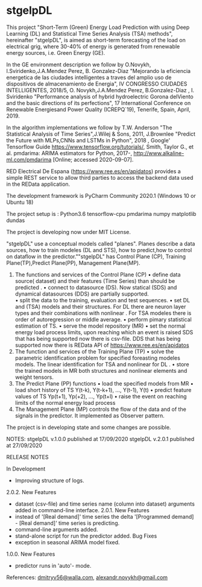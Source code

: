# stgelpDL
This project "Short-Term (Green) Energy Load Prediction with using Deep Learning (DL) and Statistical Time Series Analysis (TSA) methods", hereinafter "stgelpDL", 
is aimed  as short-term forecasting of the load on electrical grig, where 30-40% of energy is generated from renewable energy sources, i.e. Green Energy (GE). 

In the GE environment description we follow by  O.Novykh, I.Sviridenko,J.A.Mendez Perez, B. Gonzalez-Diaz "Mejorando la eficiencia 
energetica de las ciudades intelligentes a traves del amplio uso de dispositivos de almacenamiento de Energia", IV CONGRESSO 
CIUDADES INTELLIGENTES, 2018/5, O. Novykh,J.A.Mendez Perez, B.Gonzalez-Diaz , I. Sviridenko "Performance analysis of hybrid 
hydroelectric Gorona delViento and the basic directions of its perfections", 17 International Conference on Renewable Energiesand Power 
Quality (ICREPQ`19),  Tenerife, Spain, April, 2019. 

In the algorithm implementations we follow by T.W. Anderson "The Statistical Analysis of Time Series",J.Wilej & Sons, 2011, 
J.Brownlee "Predict the Future with MLPs,CNNs and LSTMs in Python", 2018 ,  Google' Tensorflow Guide https://www.tensorflow.org/tutorials/,
Smith, Taylor G., et al. pmdarima: ARIMA estimators for Python, 2017-, http://www.alkaline-ml.com/pmdarima [Online; accessed 2020-09-07].

RED Electrical De Espana (https://www.ree.es/en/apidatos) provides a simple REST service to allow third parties to access the backend data used 
in the REData application. 


The development framework is PyCharm Community 2020.1 (Windows 10 or Ubuntu 18)

The project setup is :
Python3.6
tensorflow-cpu
pmdarima
numpy
matplotlib
dundas

The project is developing now under MIT License.

"stgelpDL" use a conceptual models called "planes". Planes describe a data sources, how to train modeles (DL and STS), how to predict,how to control on dataflow 
in the predictor.""stgelpDL" has Control Plane (CP), Training Plane(TP),Predict Plane(PP), Management Plane(MP).
1. The functions and services of the Control Plane (CP)
• define data source( dataset) and their features (Time Series) than should be predicted .
• connect to datasource (DS). Now statical (SDS) and dynamical datasources (DDS) are partially supported.  
• split the data to the training, evaluation and test sequences.
• set DL and  (TSA) models and their structures.
For DL there are neuron layer types and their combinations with nonlinear . For TSA modeles there is order of autoregression or middle average.
• perform pimary statistical estimation of TS.
• serve the model repository (MR)
• set the normal energy load process limits, upon reaching which an event  is raised
SDS that has being supported now there is csv-file.
DDS that has being supported now there is REData API of https://www.ree.es/en/apidatos
2. The function and services of the Training Plane (TP)
• solve the parametric identification problem for specified foreasting modeles models. The linear identification for TSA and nonlinear for DL .
• store the trained models in MR both structures and nonlinear elements and weight tensors.
3. The Predict Plane (PP) functions
• load the specified models from MR
• load short history of TS Y(t-k), Y(t-k+1), ..., Y(t-1), Y(t)
• predict feature values of TS Yp(t+1), Yp(+2), ..., Yp(t+l)
• raise the event on reaching limits of the normal energy load process
4. The Management Plane (MP) controls the flow of the data and of the signals in the predictor. It implemented as Observer pattern. 

The project is in developing state and some changes are  possible.

NOTES:
stgelpDL v.1.0.0 published at 17/09/2020
stgelpDL v.2.0.1 published at 27/09/2020

RELEASE NOTES

In Development
- Improving structure of logs.

2.0.2.
New Features
- dataset (csv-file) and time series name (column into dataset) arguments added in command-line interface.
2.0.1.
New Features
- instead of '[Real demand]' time series the delta '[Programmed demand] - [Real demand]' time series is predicting.
- command-line arguments added.
- stand-alone script for run the predictor added.
Bug Fixes
- exception in seasonal ARIMA model fixed.

1.0.0.
New Features
- predictor runs in 'auto'- mode.











References:  dmitryv56@walla.com, alexandr.novykh@gmail.com
